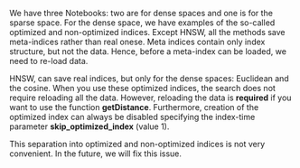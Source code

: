 We have three Notebooks: two are for dense spaces and one is for the sparse space. For the dense space, we have examples of the so-called optimized and non-optimized indices. Except HNSW, all the methods save meta-indices rather than real onese. Meta indices contain only index structure, but not the data. Hence, before a meta-index can be loaded, we need to re-load data.

HNSW, can save real indices, but only for the dense spaces: Euclidean and the cosine. When you use these optimized indices, the search does not require reloading all the data. However, reloading the data is **required** if you want to use the function **getDistance**. Furthermore, creation of the optimized index can always be disabled specifying the index-time parameter **skip_optimized_index** (value 1).

This separation into optimized and non-optimized indices is not very convenient. In the future, we will fix this issue.
